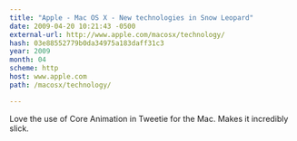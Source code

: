 ```yaml
---
title: "Apple - Mac OS X - New technologies in Snow Leopard"
date: 2009-04-20 10:21:43 -0500
external-url: http://www.apple.com/macosx/technology/
hash: 03e88552779b0da34975a183daff31c3
year: 2009
month: 04
scheme: http
host: www.apple.com
path: /macosx/technology/

---
```


Love the use of Core Animation in Tweetie for the Mac. Makes it incredibly slick. 
